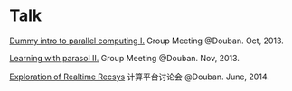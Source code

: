 Talk
====

[Dummy intro to parallel computing I.](http://xunzhangthu.org/talk/intro_parallel_computing/series1.html) Group Meeting @Douban. Oct, 2013.

[Learning with parasol II.](http://xunzhangthu.org/talk/learning_with_parasol/series2.html) Group Meeting @Douban. Nov, 2013.

[Exploration of Realtime Recsys](http://xunzhangthu.org/talk/realtime_recsys_plato/index.html) 计算平台讨论会 @Douban. June, 2014.
